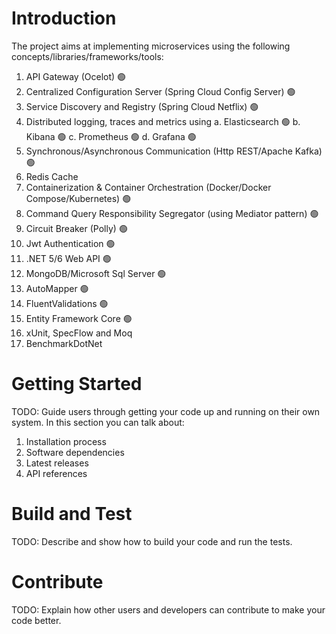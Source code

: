 # Introduction 
The project aims at implementing microservices using the following concepts/libraries/frameworks/tools:
1.	API Gateway (Ocelot) :green_circle:
2.	Centralized Configuration Server (Spring Cloud Config Server) :green_circle:
3.	Service Discovery and Registry (Spring Cloud Netflix) :green_circle:
4.	Distributed logging, traces and metrics using
        a. Elasticsearch :green_circle:
		b. Kibana :green_circle:
		c. Prometheus :green_circle:
		d. Grafana :green_circle:
5.	Synchronous/Asynchronous Communication (Http REST/Apache Kafka) :green_circle:
6.	Redis Cache
7.	Containerization & Container Orchestration (Docker/Docker Compose/Kubernetes) :green_circle:
8.	Command Query Responsibility Segregator (using Mediator pattern) :green_circle:
9.	Circuit Breaker (Polly) :green_circle:
10.	Jwt Authentication :green_circle:
11. .NET 5/6 Web API :green_circle:
12. MongoDB/Microsoft Sql Server :green_circle:
13. AutoMapper :green_circle:
14. FluentValidations :green_circle:
15. Entity Framework Core :green_circle:
16. xUnit, SpecFlow and Moq
17. BenchmarkDotNet

# Getting Started
TODO: Guide users through getting your code up and running on their own system. In this section you can talk about:
1.	Installation process
2.	Software dependencies
3.	Latest releases
4.	API references

# Build and Test
TODO: Describe and show how to build your code and run the tests. 

# Contribute
TODO: Explain how other users and developers can contribute to make your code better.